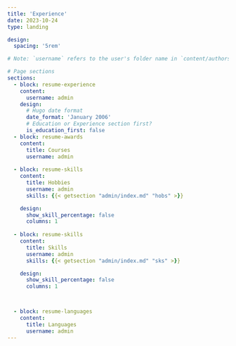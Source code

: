 ```yaml
---
title: 'Experience'
date: 2023-10-24
type: landing

design:
  spacing: '5rem'

# Note: `username` refers to the user's folder name in `content/authors/`

# Page sections
sections:
  - block: resume-experience
    content:
      username: admin
    design:
      # Hugo date format
      date_format: 'January 2006'
      # Education or Experience section first?
      is_education_first: false
  - block: resume-awards
    content:
      title: Courses
      username: admin
  
  - block: resume-skills
    content:
      title: Hobbies
      username: admin
      skills: {{< getsection "admin/index.md" "hobs" >}}

    design:
      show_skill_percentage: false
      columns: 1
  
  - block: resume-skills
    content:
      title: Skills
      username: admin
      skills: {{< getsection "admin/index.md" "sks" >}}

    design:
      show_skill_percentage: false
      columns: 1



  - block: resume-languages
    content:
      title: Languages
      username: admin
---
```

